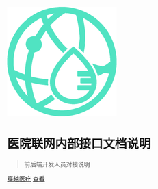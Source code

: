![logo](assets/images/logo_color.png)

# 医院联网内部接口文档说明

> 前后端开发人员对接说明

[穿越医疗](http://www.stpass.com/)
[查看](/README)
